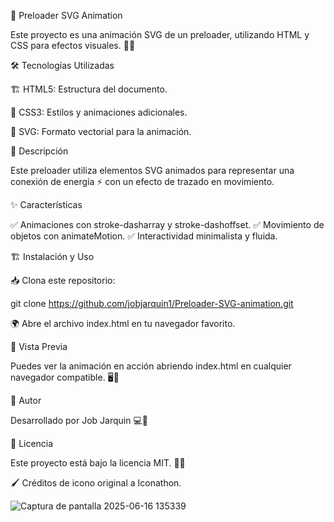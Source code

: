 🚀 Preloader SVG Animation

Este proyecto es una animación SVG de un preloader, utilizando HTML y CSS para efectos visuales. 🎨✨

🛠️ Tecnologías Utilizadas

🏗️ HTML5: Estructura del documento.

🎨 CSS3: Estilos y animaciones adicionales.

🔷 SVG: Formato vectorial para la animación.

📜 Descripción

Este preloader utiliza elementos SVG animados para representar una conexión de energía ⚡ con un efecto de trazado en movimiento.

✨ Características

✅ Animaciones con stroke-dasharray y stroke-dashoffset.
✅ Movimiento de objetos con animateMotion.
✅ Interactividad minimalista y fluida.

🏗️ Instalación y Uso

📥 Clona este repositorio:

git clone https://github.com/jobjarquin1/Preloader-SVG-animation.git

🌍 Abre el archivo index.html en tu navegador favorito.

👀 Vista Previa

Puedes ver la animación en acción abriendo index.html en cualquier navegador compatible. 🖥️🎥

👤 Autor

Desarrollado por Job Jarquin 💻🚀

📜 Licencia

Este proyecto está bajo la licencia MIT. 📄✅

🖌️ Créditos de icono original a Iconathon.


![Captura de pantalla 2025-06-16 135339](https://github.com/user-attachments/assets/74e2bf76-7224-410e-9edd-7e998b4060f5)


